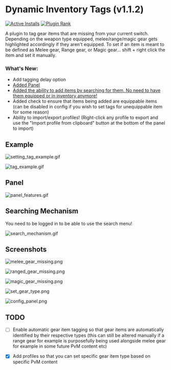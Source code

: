 # Dynamic Inventory Tags (v1.1.2)

[![Active Installs](http://img.shields.io/endpoint?url=https://i.pluginhub.info/shields/installs/plugin/dynamic-inventory-tags)](https://runelite.net/plugin-hub/show/dynamic-inventory-tags)
[![Plugin Rank](http://img.shields.io/endpoint?url=https://i.pluginhub.info/shields/rank/plugin/dynamic-inventory-tags)](https://runelite.net/plugin-hub/show/dynamic-inventory-tags)

A plugin to tag gear items that are missing from your current switch. Depending on the weapon type equipped, melee/range/magic gear gets highlighted accordingly if they aren't equipped.
To set if an item is meant to be defined as Melee gear, Range gear, or Magic gear... shift + right click the item and set it manually.

### What's New:
- Add tagging delay option
- [Added Panel](#panel)
- [Added the ability to add items by searching for them. No need to have them equipped or in inventory anymore!](#searching-mechanism)
- Added check to ensure that items being added are equippable items (can be disabled in config if you wish to set tags for unequippable item for some reason)
- Ability to import/export profiles! (Right-click any profile to export and use the "Import profile from clipboard" button at the bottom of the panel to import)

## Example

![setting_tag_example.gif](setting_tag_example.gif)

![tag_example.gif](tag_example.gif)

## Panel
![panel_features.gif](panel_features.gif)

## Searching Mechanism
You need to be logged in to be able to use the search menu!

![search_mechanism.gif](search_mechanism.gif)

## Screenshots
![melee_gear_missing.png](melee_gear_missing.png)

![ranged_gear_missing.png](ranged_gear_missing.png)

![magic_gear_missing.png](magic_gear_missing.png)

![set_gear_type.png](set_gear_type.png)

![config_panel.png](config_panel.png)

## TODO

- [ ] Enable automatic gear item tagging so that gear items are automatically identified by their respective types (this can still be altered manually if a range gear for example is purposefully being used alongside melee gear for example in some future PvM content etc)

- [x] Add profiles so that you can set specific gear item type based on specific PvM content
